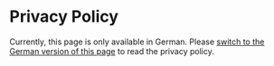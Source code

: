 # Privacy Policy

Currently, this page is only available in German. Please [switch to the German version of this page](/about/datenschutz) to read the privacy policy.
